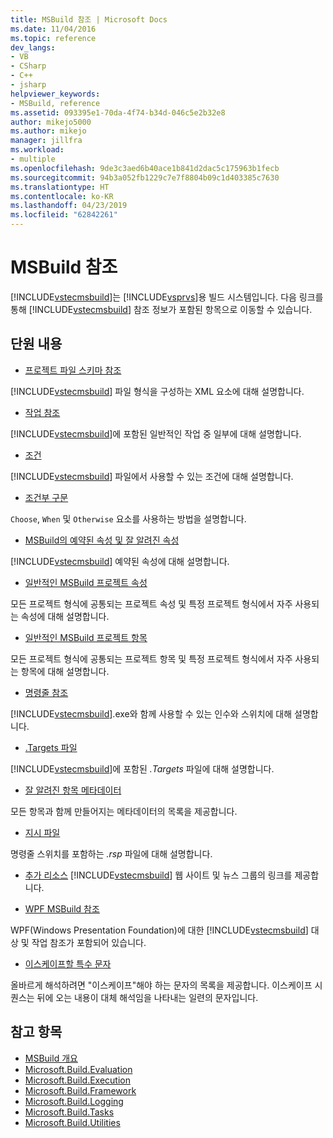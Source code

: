 ```yaml
---
title: MSBuild 참조 | Microsoft Docs
ms.date: 11/04/2016
ms.topic: reference
dev_langs:
- VB
- CSharp
- C++
- jsharp
helpviewer_keywords:
- MSBuild, reference
ms.assetid: 093395e1-70da-4f74-b34d-046c5e2b32e8
author: mikejo5000
ms.author: mikejo
manager: jillfra
ms.workload:
- multiple
ms.openlocfilehash: 9de3c3aed6b40ace1b841d2dac5c175963b1fecb
ms.sourcegitcommit: 94b3a052fb1229c7e7f8804b09c1d403385c7630
ms.translationtype: HT
ms.contentlocale: ko-KR
ms.lasthandoff: 04/23/2019
ms.locfileid: "62842261"
---
```

# <a name="msbuild-reference"></a>MSBuild 참조
[!INCLUDE[vstecmsbuild](../extensibility/internals/includes/vstecmsbuild_md.md)]는 [!INCLUDE[vsprvs](../code-quality/includes/vsprvs_md.md)]용 빌드 시스템입니다. 다음 링크를 통해 [!INCLUDE[vstecmsbuild](../extensibility/internals/includes/vstecmsbuild_md.md)] 참조 정보가 포함된 항목으로 이동할 수 있습니다.

## <a name="in-this-section"></a>단원 내용
- [프로젝트 파일 스키마 참조](../msbuild/msbuild-project-file-schema-reference.md)

 [!INCLUDE[vstecmsbuild](../extensibility/internals/includes/vstecmsbuild_md.md)] 파일 형식을 구성하는 XML 요소에 대해 설명합니다.

- [작업 참조](../msbuild/msbuild-task-reference.md)

 [!INCLUDE[vstecmsbuild](../extensibility/internals/includes/vstecmsbuild_md.md)]에 포함된 일반적인 작업 중 일부에 대해 설명합니다.

- [조건](../msbuild/msbuild-conditions.md)

 [!INCLUDE[vstecmsbuild](../extensibility/internals/includes/vstecmsbuild_md.md)] 파일에서 사용할 수 있는 조건에 대해 설명합니다.

- [조건부 구문](../msbuild/msbuild-conditional-constructs.md)

 `Choose`, `When` 및 `Otherwise` 요소를 사용하는 방법을 설명합니다.

- [MSBuild의 예약된 속성 및 잘 알려진 속성](../msbuild/msbuild-reserved-and-well-known-properties.md)

 [!INCLUDE[vstecmsbuild](../extensibility/internals/includes/vstecmsbuild_md.md)] 예약된 속성에 대해 설명합니다.

- [일반적인 MSBuild 프로젝트 속성](../msbuild/common-msbuild-project-properties.md)

 모든 프로젝트 형식에 공통되는 프로젝트 속성 및 특정 프로젝트 형식에서 자주 사용되는 속성에 대해 설명합니다.

- [일반적인 MSBuild 프로젝트 항목](../msbuild/common-msbuild-project-items.md)

 모든 프로젝트 형식에 공통되는 프로젝트 항목 및 특정 프로젝트 형식에서 자주 사용되는 항목에 대해 설명합니다.

- [명령줄 참조](../msbuild/msbuild-command-line-reference.md)

 [!INCLUDE[vstecmsbuild](../extensibility/internals/includes/vstecmsbuild_md.md)].exe와 함께 사용할 수 있는 인수와 스위치에 대해 설명합니다.

- [.Targets 파일](../msbuild/msbuild-dot-targets-files.md)

 [!INCLUDE[vstecmsbuild](../extensibility/internals/includes/vstecmsbuild_md.md)]에 포함된 *.Targets* 파일에 대해 설명합니다.

- [잘 알려진 항목 메타데이터](../msbuild/msbuild-well-known-item-metadata.md)

 모든 항목과 함께 만들어지는 메타데이터의 목록을 제공합니다.

- [지시 파일](../msbuild/msbuild-response-files.md)

 명령줄 스위치를 포함하는 *.rsp* 파일에 대해 설명합니다.

- [추가 리소스](https://social.msdn.microsoft.com/forums/vstudio/home?forum=msbuild) [!INCLUDE[vstecmsbuild](../extensibility/internals/includes/vstecmsbuild_md.md)] 웹 사이트 및 뉴스 그룹의 링크를 제공합니다.

- [WPF MSBuild 참조](../msbuild/wpf-msbuild-reference.md)

 WPF(Windows Presentation Foundation)에 대한 [!INCLUDE[vstecmsbuild](../extensibility/internals/includes/vstecmsbuild_md.md)] 대상 및 작업 참조가 포함되어 있습니다.

- [이스케이프할 특수 문자](../msbuild/special-characters-to-escape.md)

 올바르게 해석하려면 "이스케이프"해야 하는 문자의 목록을 제공합니다. 이스케이프 시퀀스는 뒤에 오는 내용이 대체 해석임을 나타내는 일련의 문자입니다.

## <a name="see-also"></a>참고 항목

- [MSBuild 개요](../msbuild/msbuild.md)
- [Microsoft.Build.Evaluation](https://docs.microsoft.com/dotnet/api/microsoft.build.evaluation)
- [Microsoft.Build.Execution](https://docs.microsoft.com/dotnet/api/microsoft.build.execution)
- [Microsoft.Build.Framework](https://docs.microsoft.com/dotnet/api/microsoft.build.framework)
- [Microsoft.Build.Logging](https://docs.microsoft.com/dotnet/api/microsoft.build.logging)
- [Microsoft.Build.Tasks](https://docs.microsoft.com/dotnet/api/microsoft.build.tasks)
- [Microsoft.Build.Utilities](https://docs.microsoft.com/dotnet/api/microsoft.build.utilities)
